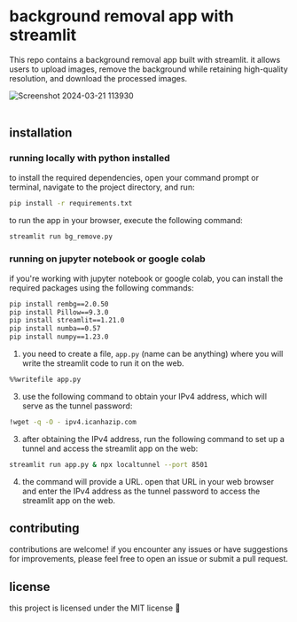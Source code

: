 # background removal app with streamlit

This repo contains a background removal app built with streamlit. it allows users to upload images, remove the background while retaining high-quality resolution, and download the processed images.

![Screenshot 2024-03-21 113930](https://github.com/PranavBawgikar/streamlit-bg-remover/assets/102728016/3e452f15-c3c1-458e-b722-a3e985e9445e)
<br /> <br />
## installation

### running locally with python installed

to install the required dependencies, open your command prompt or terminal, navigate to the project directory, and run:

```bash
pip install -r requirements.txt
```

to run the app in your browser, execute the following command:

```bash
streamlit run bg_remove.py
```

### running on jupyter notebook or google colab

if you're working with jupyter notebook or google colab, you can install the required packages using the following commands:

```bash
pip install rembg==2.0.50
pip install Pillow==9.3.0
pip install streamlit==1.21.0
pip install numba==0.57
pip install numpy==1.23.0
```

1. you need to create a file, `app.py` (name can be anything) where you will write the streamlit code to run it on the web.

```bash
%%writefile app.py
```

3. use the following command to obtain your IPv4 address, which will serve as the tunnel password:

```bash
!wget -q -O - ipv4.icanhazip.com
```

3. after obtaining the IPv4 address, run the following command to set up a tunnel and access the streamlit app on the web:

```bash
streamlit run app.py & npx localtunnel --port 8501
```

4. the command will provide a URL. open that URL in your web browser and enter the IPv4 address as the tunnel password to access the streamlit app on the web.

## contributing

contributions are welcome! if you encounter any issues or have suggestions for improvements, please feel free to open an issue or submit a pull request.

## license

this project is licensed under the MIT license 💞
